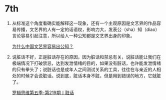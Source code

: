# 7th
1. 从标准这个角度看确实能解释这一现象，还有一个主观原因是文艺界的作品容易传播，文艺界的人有一定的话语权，影响力大，发表公（sha）知（diao）言论容易引起注意，所以给人一种公知都是文艺界出身的印象。

   [为什么中国文艺界容易出公知？](https://mp.weixin.qq.com/s/-ArcNiAHEwNQGG3oHrSSAQ)

2. 说脏话不好，正是脏话存在的原因，因为脏话和禁忌有关，说脏话能让我们在极端情况下打破禁忌，达到发泄情绪的目的，如果没有脏话，也许能发泄情绪的只有拳头了；说脏话也是成年人之间测试关系的工具，往往在与亲近的人相处的时候才会说脏话。说到底，脏话本身不脏，但是用到错误的地方，它就脏了。

   [罗辑思维第五季-第219期丨脏话](https://m.igetget.com/share/course/article?id=dA5eO3NDrGk8KP5nmV2oxp9MRBzQPy)

